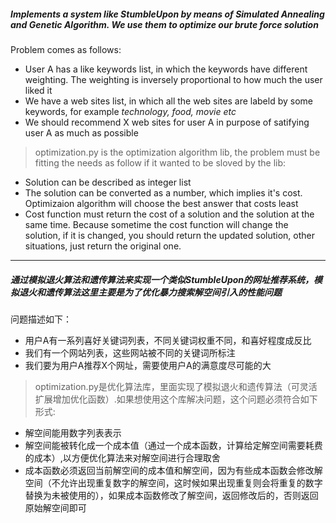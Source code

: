 ##### Implements a system like StumbleUpon by means of Simulated Annealing and Genetic Algorithm. We use them to optimize our brute force solution
Problem comes as follows:
* User A has a like keywords list, in which the keywords have different weighting. The weighting is inversely proportional to how much the user liked it
* We have a web sites list, in which all the web sites are labeld by some keywords, for example *technology, food, movie etc* 
* We should recommend X web sites for user A in purpose of satifying user A as much as possible   

>optimization.py is the optimization algorithm lib, the problem must be fitting the needs as follow if it wanted to be sloved by the lib:   

* Solution can be described as integer list
* The solution can be converted as a number, which implies it's cost. Optimizaion algorithm will choose the best answer that costs least
* Cost function must return the cost of a solution and the solution at the same time. Because sometime the cost function will change the solution, if it is changed, you should return the updated solution, other situations, just return the original one.

___

##### 通过模拟退火算法和遗传算法来实现一个类似StumbleUpon的网址推荐系统，模拟退火和遗传算法这里主要是为了优化暴力搜索解空间引入的性能问题
问题描述如下：   
* 用户A有一系列喜好关键词列表，不同关键词权重不同，和喜好程度成反比  
* 我们有一个网站列表，这些网站被不同的关键词所标注
* 我们要为用户A推荐X个网址，需要使用户A的满意度尽可能的大   

>optimization.py是优化算法库，里面实现了模拟退火和遗传算法（可灵活扩展增加优化函数）.如果想使用这个库解决问题，这个问题必须符合如下形式:   

* 解空间能用数字列表表示
* 解空间能被转化成一个成本值（通过一个成本函数，计算给定解空间需要耗费的成本）,以方便优化算法来对解空间进行合理取舍
* 成本函数必须返回当前解空间的成本值和解空间，因为有些成本函数会修改解空间（不允许出现重复数字的解空间，这时候如果出现重复则会将重复的数字替换为未被使用的），如果成本函数修改了解空间，返回修改后的，否则返回原始解空间即可
